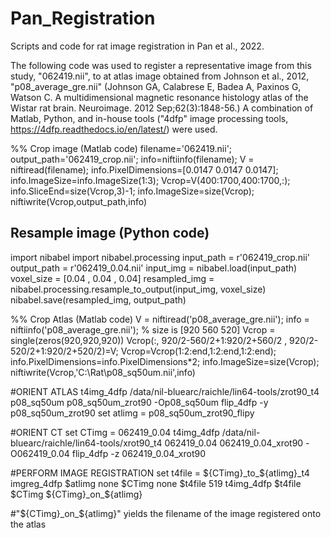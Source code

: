 # Pan_Registration
Scripts and code for rat image registration in Pan et al., 2022. 

The following code was used to register a representative image from this study, "062419.nii", to at atlas image obtained from Johnson et al., 2012, "p08_average_gre.nii" (Johnson GA, Calabrese E, Badea A, Paxinos G, Watson C. A multidimensional magnetic resonance histology atlas of the Wistar rat brain. Neuroimage. 2012 Sep;62(3):1848-56.) A combination of Matlab, Python, and in-house tools ("4dfp" image processing tools, https://4dfp.readthedocs.io/en/latest/) were used. 


%% Crop image (Matlab code)
filename='062419.nii';
output_path='062419_crop.nii';
info=niftiinfo(filename);
V = niftiread(filename);
info.PixelDimensions=[0.0147 0.0147 0.0147];
info.ImageSize=info.ImageSize(1:3);
Vcrop=V(400:1700,400:1700,:);
info.SliceEnd=size(Vcrop,3)-1;
info.ImageSize=size(Vcrop);
niftiwrite(Vcrop,output_path,info)

## Resample image (Python code)
import nibabel
import nibabel.processing
input_path = r'062419_crop.nii'
output_path = r'062419_0.04.nii'
input_img = nibabel.load(input_path)
voxel_size = [0.04 , 0.04 , 0.04]
resampled_img = nibabel.processing.resample_to_output(input_img, voxel_size)
nibabel.save(resampled_img, output_path)

%% Crop Atlas (Matlab code)
V = niftiread('p08_average_gre.nii');
info = niftiinfo('p08_average_gre.nii');
% size is [920   560   520]
Vcrop = single(zeros(920,920,920))
Vcrop(:,  920/2-560/2+1:920/2+560/2  , 920/2-520/2+1:920/2+520/2)=V;
Vcrop=Vcrop(1:2:end,1:2:end,1:2:end);
info.PixelDimensions=info.PixelDimensions*2;
info.ImageSize=size(Vcrop);
niftiwrite(Vcrop,'C:\Rat\p08_sq50um.nii',info)

#ORIENT ATLAS
t4img_4dfp /data/nil-bluearc/raichle/lin64-tools/zrot90_t4 p08_sq50um p08_sq50um_zrot90 -Op08_sq50um
flip_4dfp -y p08_sq50um_zrot90
set atlimg = p08_sq50um_zrot90_flipy

#ORIENT CT
set CTimg = 062419_0.04
t4img_4dfp /data/nil-bluearc/raichle/lin64-tools/xrot90_t4 062419_0.04 062419_0.04_xrot90 -O062419_0.04
flip_4dfp -z 062419_0.04_xrot90

#PERFORM IMAGE REGISTRATION
set t4file = ${CTimg}_to_${atlimg}_t4
imgreg_4dfp $atlimg none $CTimg none $t4file 519
t4img_4dfp $t4file $CTimg ${CTimg}_on_${atlimg}

#"${CTimg}_on_${atlimg}" yields the filename of the image registered onto the atlas
